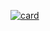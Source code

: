 
[![card](https://github-readme-stats.vercel.app/api?username=MateusRamos16&theme=dark)](https://github.com/anuraghazra/github-readme-stats)

<!---
MateusRamos16/MateusRamos16 is a ✨ special ✨ repository because its `README.md` (this file) appears on your GitHub profile.
You can click the Preview link to take a look at your changes.
--->
